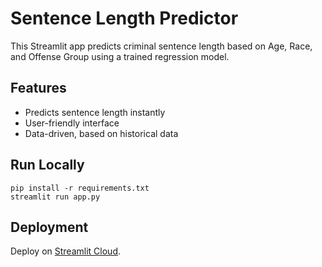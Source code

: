 # Sentence Length Predictor

This Streamlit app predicts criminal sentence length based on Age, Race, and Offense Group using a trained regression model.

## Features
- Predicts sentence length instantly
- User-friendly interface
- Data-driven, based on historical data

## Run Locally
```
pip install -r requirements.txt
streamlit run app.py
```

## Deployment
Deploy on [Streamlit Cloud](https://streamlit.io/cloud).
